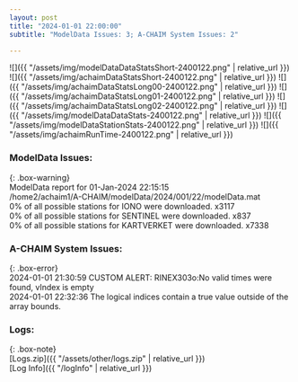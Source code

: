 ```yaml
---
layout: post
title: "2024-01-01 22:00:00"
subtitle: "ModelData Issues: 3; A-CHAIM System Issues: 2"

---
```


![]({{ "/assets/img/modelDataDataStatsShort-2400122.png" | relative_url }})
![]({{ "/assets/img/achaimDataStatsShort-2400122.png" | relative_url }})
![]({{ "/assets/img/achaimDataStatsLong00-2400122.png" | relative_url }})
![]({{ "/assets/img/achaimDataStatsLong01-2400122.png" | relative_url }})
![]({{ "/assets/img/achaimDataStatsLong02-2400122.png" | relative_url }})
![]({{ "/assets/img/modelDataDataStats-2400122.png" | relative_url }})
![]({{ "/assets/img/modelDataStationStats-2400122.png" | relative_url }})
![]({{ "/assets/img/achaimRunTime-2400122.png" | relative_url }})


### ModelData Issues:  
  
{: .box-warning}  
 ModelData report for 01-Jan-2024 22:15:15   
 /home2/achaim1/A-CHAIM/modelData/2024/001/22/modelData.mat   
 0% of all possible stations for IONO were downloaded. x3117   
 0% of all possible stations for SENTINEL were downloaded. x837   
 0% of all possible stations for KARTVERKET were downloaded. x7338   
  
### A-CHAIM System Issues:  
  
{: .box-error}  
2024-01-01 21:30:59 CUSTOM ALERT: RINEX303o:No valid times were found, vIndex is empty  
2024-01-01 22:32:36 The logical indices contain a true value outside of the array bounds.  

### Logs:  
  
{: .box-note}  
[Logs.zip]({{ "/assets/other/logs.zip" | relative_url }})  
[Log Info]({{ "/logInfo" | relative_url }})  
